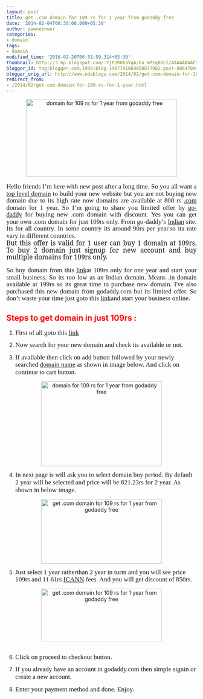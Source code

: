 ```yaml
---
layout: post
title: get .com domain for 109 rs for 1 year from godaddy free
date: '2014-02-04T00:30:00.000+05:30'
author: pawneshwer
categories:
- domain
tags:
- domain
modified_time: '2016-02-20T06:51:59.314+05:30'
thumbnail: http://3.bp.blogspot.com/-YjP2R8baVgA/Uu_mMzq0dcI/AAAAAAAAF5s/q7bhXCLUM3c/s72-c/Godaddy-109.png
blogger_id: tag:blogger.com,1999:blog-1967791069058877982.post-8064789458877024823
blogger_orig_url: http://www.edablogs.com/2014/02/get-com-domain-for-109-rs-for-1-year.html
redirect_from:
- /2014/02/get-com-domain-for-109-rs-for-1-year.html
---
```


<div dir="ltr" style="text-align: left;" trbidi="on"><div class="separator" style="clear: both; text-align: center;"><a href="http://3.bp.blogspot.com/-YjP2R8baVgA/Uu_mMzq0dcI/AAAAAAAAF5s/q7bhXCLUM3c/s1600/Godaddy-109.png" imageanchor="1" style="margin-left: 1em; margin-right: 1em;"><img alt="domain for 109 rs for 1 year from godaddy free" border="0" src="http://3.bp.blogspot.com/-YjP2R8baVgA/Uu_mMzq0dcI/AAAAAAAAF5s/q7bhXCLUM3c/s1600/Godaddy-109.png" height="205" title="domain for 109 rs for 1 year from godaddy free" width="400" /></a></div><div class="MsoNormal"><br /></div><div class="MsoNormal" style="text-align: justify;"><span style="font-family: Georgia, serif;"><span style="font-size: 13pt; line-height: 107%;">Hello friends I’m here with new post after a long time. So you all want a <a class="zem_slink" href="http://en.wikipedia.org/wiki/Top-level_domain" rel="wikipedia" target="_blank" title="Top-level domain">top level domain</a> to build your new website but you are not buying new domain due to its high rate&nbsp;</span><span style="font-size: 17px; line-height: 18.546667098999023px;">now</span><span style="font-size: 13pt; line-height: 107%;">&nbsp;domains are available at 800 rs <a class="zem_slink" href="http://en.wikipedia.org/wiki/COM_file" rel="wikipedia" target="_blank" title="COM file">.com</a> domain for 1 year. So I’m going to share you&nbsp;limited offer by&nbsp;</span><span style="font-size: 17px; line-height: 18.546667098999023px;"><a class="zem_slink" href="http://maps.google.com/maps?ll=33.617409,-111.90477&amp;spn=0.01,0.01&amp;q=33.617409,-111.90477%20(Go%20Daddy)&amp;t=h" rel="geolocation" target="_blank" title="Go Daddy">go-daddy</a></span><span style="font-size: 13pt; line-height: 107%;">&nbsp;for buying new .com domain with discount. Yes you can get your&nbsp;own .com domain for just 109rs only. From go-daddy’s&nbsp;</span><span style="font-size: 17px; line-height: 18.546667098999023px;"><a class="zem_slink" href="http://maps.google.com/maps?ll=28.6133333333,77.2083333333&amp;spn=10.0,10.0&amp;q=28.6133333333,77.2083333333%20(India)&amp;t=h" rel="geolocation" target="_blank" title="India">Indian</a></span><span style="font-size: 13pt; line-height: 107%;">&nbsp;site. Its for all country.&nbsp;In some country its around 90rs per year.so ita rate vary in different countries.<o:p></o:p></span></span></div><div class="MsoNormal" style="text-align: justify;"><span style="font-family: &quot;Georgia&quot;,&quot;serif&quot;; font-size: 13.0pt; line-height: 107%;">But this offer is valid for 1 user can buy 1 domain at 109rs. To buy 2 domain just signup for new account and buy multiple domains for 109rs only.<o:p></o:p></span></div><div style="text-align: justify;"><br /></div><div class="MsoNormal" style="text-align: justify;"><span style="font-family: Georgia, serif;"><span style="font-size: 13pt; line-height: 107%;">So buy domain from this </span></span><a href="http://in.godaddy.com/deals2/?gclid=CPWF2tDHsLwCFaYF4godthIATg&amp;isc=gofhin19&amp;currencytype=INR&amp;ef_id=Uu4usgAAAVIWrO%40v%3a20140203181314%3as" style="font-family: Georgia, serif; font-size: 13pt; line-height: 107%;">link</a><span style="font-family: Georgia, serif;"><span style="font-size: 13pt; line-height: 107%;">at 109rs only for one year and start your small business. So its too low as an&nbsp;</span><span style="font-size: 17px; line-height: 18.546667098999023px;">Indian</span><span style="font-size: 13pt; line-height: 107%;">&nbsp;domain. Means .in domain available at 199rs so its great time to&nbsp;purchase new domain.&nbsp;</span><span style="font-size: 17px; line-height: 18.546667098999023px;">I've</span><span style="font-size: 13pt; line-height: 107%;">&nbsp;also purchased this new domain from godaddy.com but&nbsp;its limited offer. So don’t waste your time just goto this </span></span><a href="http://in.godaddy.com/deals2/?gclid=CPWF2tDHsLwCFaYF4godthIATg&amp;isc=gofhin19&amp;currencytype=INR&amp;ef_id=Uu4usgAAAVIWrO%40v%3a20140203181314%3as" style="font-family: Georgia, serif; font-size: 13pt; line-height: 107%;">link</a><span style="font-family: Georgia, serif;"><span style="font-size: 13pt; line-height: 107%;">and start your business online.<o:p></o:p></span></span></div><div class="MsoNormal"><h2 style="text-align: left;"><span style="color: red;">Steps to get domain in just 109rs :</span><span style="font-family: &quot;Georgia&quot;,&quot;serif&quot;; font-size: 13.0pt; line-height: 107%;"><o:p></o:p></span></h2></div><div class="MsoNormal"></div><ol style="text-align: left;"><li><span style="font-family: Georgia, serif; font-size: 13pt; line-height: 107%;">First of all goto this </span><a href="http://in.godaddy.com/deals2/?gclid=CPWF2tDHsLwCFaYF4godthIATg&amp;isc=gofhin19&amp;currencytype=INR&amp;ef_id=Uu4usgAAAVIWrO%40v%3a20140203181314%3as" style="font-family: Georgia, serif; font-size: 13pt; line-height: 107%;">link</a></li></ol><ol start="2" style="text-align: left;"><li><span style="font-family: Georgia, serif; font-size: 13pt; line-height: 107%;">Now search for your new domain and check its available or not.</span></li></ol><ol start="3" style="text-align: left;"><li><span style="font-family: Georgia, serif; font-size: 13pt; line-height: 107%;">If available then click on add button followed by your newly searched <a class="zem_slink" href="http://en.wikipedia.org/wiki/Domain_name" rel="wikipedia" target="_blank" title="Domain name">domain name</a> as shown in image below. And click on continue to cart button.</span></li></ol><div class="separator" style="clear: both; text-align: center;"><a href="http://2.bp.blogspot.com/-ygQNSqIAhns/Uu_llAN5O2I/AAAAAAAAF5U/Q0xpCm6aPRY/s1600/1.jpg" imageanchor="1" style="margin-left: 1em; margin-right: 1em;"><img alt="domain for 109 rs for 1 year from godaddy free" border="0" src="http://2.bp.blogspot.com/-ygQNSqIAhns/Uu_llAN5O2I/AAAAAAAAF5U/Q0xpCm6aPRY/s1600/1.jpg" height="224" title="domain for 109 rs for 1 year from godaddy free" width="320" /></a></div><ol start="4" style="text-align: left;"><li><span style="font-family: Georgia, serif; font-size: 13pt; line-height: 107%;">In next page is will ask you to select domain buy period. By default 2 year will be selected and price will be 821.23rs for 2 year. As shown in below image.</span></li></ol><div class="separator" style="clear: both; text-align: center;"><a href="http://3.bp.blogspot.com/-6ZD8sTVa7J0/Uu_lrl7KKWI/AAAAAAAAF5c/blJk1YJa_PQ/s1600/2.jpg" imageanchor="1" style="margin-left: 1em; margin-right: 1em;"><img alt="get .com domain for 109 rs for 1 year from godaddy free" border="0" src="http://3.bp.blogspot.com/-6ZD8sTVa7J0/Uu_lrl7KKWI/AAAAAAAAF5c/blJk1YJa_PQ/s1600/2.jpg" height="170" title="get .com domain for 109 rs for 1 year from godaddy free" width="320" /></a></div><ol start="5" style="text-align: left;"><li><span style="font-family: Georgia, serif; font-size: 13pt; line-height: 107%;">Just select 1 year ratherthan 2 year in turm and you will see price 109rs and 11.61rs <a class="zem_slink" href="http://www.icann.org/" rel="homepage" target="_blank" title="ICANN">ICANN</a> fees. And you will get discount of 850rs.</span></li></ol><div class="separator" style="clear: both; text-align: center;"><a href="http://2.bp.blogspot.com/-mB0jYg2ef5M/Uu_lzeMoymI/AAAAAAAAF5k/om2OIto6RsY/s1600/3.jpg" imageanchor="1" style="margin-left: 1em; margin-right: 1em;"><img alt="get .com domain for 109 rs for 1 year from godaddy free" border="0" src="http://2.bp.blogspot.com/-mB0jYg2ef5M/Uu_lzeMoymI/AAAAAAAAF5k/om2OIto6RsY/s1600/3.jpg" height="139" title="get .com domain for 109 rs for 1 year from godaddy free" width="320" /></a></div><div class="MsoNormal"><span style="font-family: &quot;Georgia&quot;,&quot;serif&quot;; font-size: 13.0pt; line-height: 107%;"><br /></span></div><div class="MsoNormal"></div><ol start="6" style="text-align: left;"><li><span style="font-family: Georgia, serif; font-size: 13pt; line-height: 107%;">Click on proceed to checkout button.</span></li></ol><ol start="7" style="text-align: left;"><li><span style="font-family: Georgia, serif; font-size: 13pt; line-height: 107%;">If you already have an account in godaddy.com then simple signin or create a new account.</span></li></ol><ol start="8" style="text-align: left;"><li><span style="font-family: Georgia, serif; font-size: 13pt; line-height: 107%;">Enter your payment method and done. Enjoy.</span></li></ol></div>